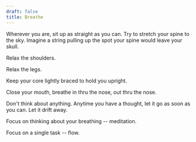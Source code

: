 ```yaml
---
draft: false
title: Breathe
---
```

Wherever you are, sit up as straight as you can. Try to stretch your spine to the sky. Imagine a string pulling up the spot your spine would leave your skull.

Relax the shoulders. 

Relax the legs. 

Keep your core lightly braced to hold you upright. 

Close your mouth, breathe in thru the nose, out thru the nose.

Don't think about anything. Anytime you have a thought, let it go as soon as you can. Let it drift away. 

Focus on thinking about your breathing -- meditation.

Focus on a single task -- flow.




